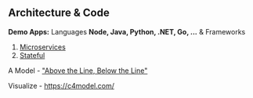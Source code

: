 ## Architecture & Code

**Demo Apps:** Languages **Node, Java, Python, .NET, Go, ...** & Frameworks
1. [Microservices](../Patterns/microservices-demo.md)
2. [Stateful](../Patterns/Stateful.md) 


A Model - ["Above the Line, Below the Line"](https://queue.acm.org/detail.cfm?id=3380777)

Visualize - https://c4model.com/



